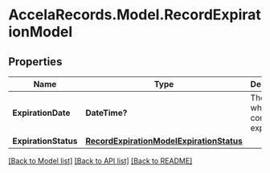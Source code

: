 # AccelaRecords.Model.RecordExpirationModel
## Properties

Name | Type | Description | Notes
------------ | ------------- | ------------- | -------------
**ExpirationDate** | **DateTime?** | The date when the condition expires. | [optional] 
**ExpirationStatus** | [**RecordExpirationModelExpirationStatus**](RecordExpirationModelExpirationStatus.md) |  | [optional] 

[[Back to Model list]](../README.md#documentation-for-models) [[Back to API list]](../README.md#documentation-for-api-endpoints) [[Back to README]](../README.md)

